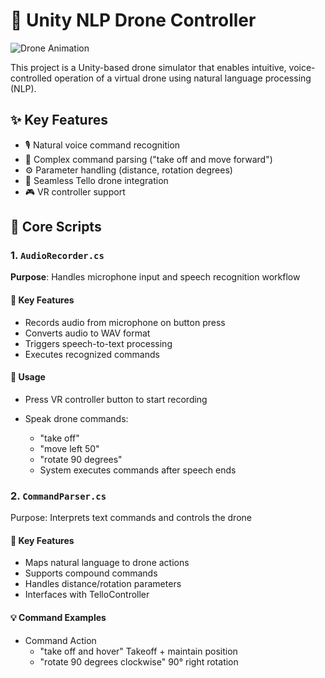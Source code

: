 # 🚁 Unity NLP Drone Controller

![Drone Animation](https://img.icons8.com/color/96/000000/drone.png)

This project is a Unity-based drone simulator that enables intuitive, voice-controlled operation of a virtual drone using natural language processing (NLP).

## ✨ Key Features
- 🎙️ Natural voice command recognition
- 📝 Complex command parsing ("take off and move forward")
- ⚙️ Parameter handling (distance, rotation degrees)
- 🤖 Seamless Tello drone integration
- 🎮 VR controller support

## 🧩 Core Scripts

### 1. `AudioRecorder.cs`
**Purpose**: Handles microphone input and speech recognition workflow

#### 🔑 Key Features
- Records audio from microphone on button press
- Converts audio to WAV format
- Triggers speech-to-text processing
- Executes recognized commands

#### 🚀 Usage
- Press VR controller button to start recording

- Speak drone commands:
  - "take off"
  - "move left 50"
  - "rotate 90 degrees"
  - System executes commands after speech ends

### 2. `CommandParser.cs`
Purpose: Interprets text commands and controls the drone

#### 🔑 Key Features
- Maps natural language to drone actions
- Supports compound commands
- Handles distance/rotation parameters
- Interfaces with TelloController

#### 💡 Command Examples
- Command	Action
  - "take off and hover"	Takeoff + maintain position
  - "rotate 90 degrees clockwise"	90° right rotation
